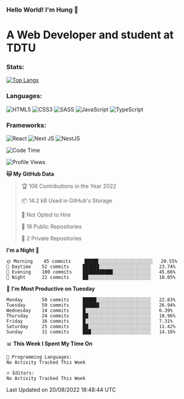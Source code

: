 ### Hello World! I'm Hung :wave:

# A Web Developer and student at TDTU

### Stats:
[![Top Langs](https://github-readme-stats.vercel.app/api/top-langs/?username=Kuroo-nekoo&layout=compact)](https://github.com/anuraghazra/github-readme-stats)

### Languages:
![HTML5](https://img.shields.io/badge/html5-%23E34F26.svg?style=for-the-badge&logo=html5&logoColor=%23E34F26&color=white)
![CSS3](https://img.shields.io/badge/css3-%231572B6.svg?style=for-the-badge&logo=css3&logoColor=%231572B6&color=white)
![SASS](https://img.shields.io/badge/SASS-hotpink.svg?style=for-the-badge&logo=SASS&logoColor=hotpink&color=white)
![JavaScript](https://img.shields.io/badge/javascript-%23323330.svg?style=for-the-badge&logo=javascript&logoColor=%23F7DF1E&color=white)
![TypeScript](https://img.shields.io/badge/typescript-%23007ACC.svg?style=for-the-badge&logo=typescript&logoColor=%23007ACC&color=white)  

### Frameworks:
![React](https://img.shields.io/badge/react-%2320232a.svg?style=for-the-badge&logo=react&logoColor=%%2361DAFB&color=white)
![Next JS](https://img.shields.io/badge/Next-black?style=for-the-badge&logo=next.js&logoColor=black&color=white)
![NestJS](https://img.shields.io/badge/nestjs-%23E0234E.svg?style=for-the-badge&logo=nestjs&logoColor=%23E0234E&color=white)  

<!--START_SECTION:waka-->
![Code Time](http://img.shields.io/badge/Code%20Time-74%20hrs-blue)

![Profile Views](http://img.shields.io/badge/Profile%20Views-1-blue)

**🐱 My GitHub Data** 

> 🏆 106 Contributions in the Year 2022
 > 
> 📦 14.2 kB Used in GitHub's Storage 
 > 
> 🚫 Not Opted to Hire
 > 
> 📜 18 Public Repositories 
 > 
> 🔑 2 Private Repositories  
 > 
**I'm a Night 🦉** 

```text
🌞 Morning    45 commits     █████░░░░░░░░░░░░░░░░░░░░   20.55% 
🌆 Daytime    52 commits     ██████░░░░░░░░░░░░░░░░░░░   23.74% 
🌃 Evening    100 commits    ███████████░░░░░░░░░░░░░░   45.66% 
🌙 Night      22 commits     ██░░░░░░░░░░░░░░░░░░░░░░░   10.05%

```
📅 **I'm Most Productive on Tuesday** 

```text
Monday       50 commits     █████░░░░░░░░░░░░░░░░░░░░   22.83% 
Tuesday      59 commits     ██████░░░░░░░░░░░░░░░░░░░   26.94% 
Wednesday    14 commits     █░░░░░░░░░░░░░░░░░░░░░░░░   6.39% 
Thursday     24 commits     ██░░░░░░░░░░░░░░░░░░░░░░░   10.96% 
Friday       16 commits     █░░░░░░░░░░░░░░░░░░░░░░░░   7.31% 
Saturday     25 commits     ██░░░░░░░░░░░░░░░░░░░░░░░   11.42% 
Sunday       31 commits     ███░░░░░░░░░░░░░░░░░░░░░░   14.16%

```


📊 **This Week I Spent My Time On** 

```text
💬 Programming Languages: 
No Activity Tracked This Week

🔥 Editors: 
No Activity Tracked This Week

```


 Last Updated on 20/08/2022 18:48:44 UTC
<!--END_SECTION:waka-->
